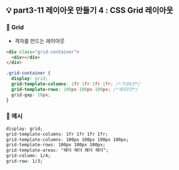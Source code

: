 ## 💡 part3-11 레이아웃 만들기 4 : CSS Grid 레이아웃

### 🔹 Grid

- 격자를 만드는 레이아웃

```html
<div class="grid-container">
  <div></div>
</div>
```

```css
.grid-container {
  display: grid;
  grid-template-columns: 1fr 1fr 1fr 1fr; /*가로4칸*/
  grid-template-rows: 100px 100px 100px; /*세로3칸*/
  grid-gap: 10px;
}
```

### 🔹 예시

```css
display: grid;
grid-template-columns: 1fr 1fr 1fr 1fr;
grid-template-columns: 100px 100px 100px 100px;
grid-template-rows: 100px 100px 100px;
grid-template-areas: "헤더 헤더 헤더 헤더";
grid-column: 1/4;
grid-row: 1/3;
```
